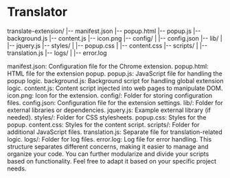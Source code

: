 # Translator
translate-extension/
|-- manifest.json
|-- popup.html
|-- popup.js
|-- background.js
|-- content.js
|-- icon.png
|-- config/
|   |-- config.json
|-- lib/
|   |-- jquery.js
|-- styles/
|   |-- popup.css
|   |-- content.css
|-- scripts/
|   |-- translation.js
|-- logs/
|   |-- error.log


manifest.json: Configuration file for the Chrome extension.
popup.html: HTML file for the extension popup.
popup.js: JavaScript file for handling the popup logic.
background.js: Background script for handling global extension logic.
content.js: Content script injected into web pages to manipulate DOM.
icon.png: Icon for the extension.
config/: Folder for storing configuration files.
config.json: Configuration file for the extension settings.
lib/: Folder for external libraries or dependencies.
jquery.js: Example external library (if needed).
styles/: Folder for CSS stylesheets.
popup.css: Styles for the popup.
content.css: Styles for the content script.
scripts/: Folder for additional JavaScript files.
translation.js: Separate file for translation-related logic.
logs/: Folder for log files.
error.log: Log file for error handling.
This structure separates different concerns, making it easier to manage and organize your code. You can further modularize and divide your scripts based on functionality. Feel free to adapt it based on your specific project needs.